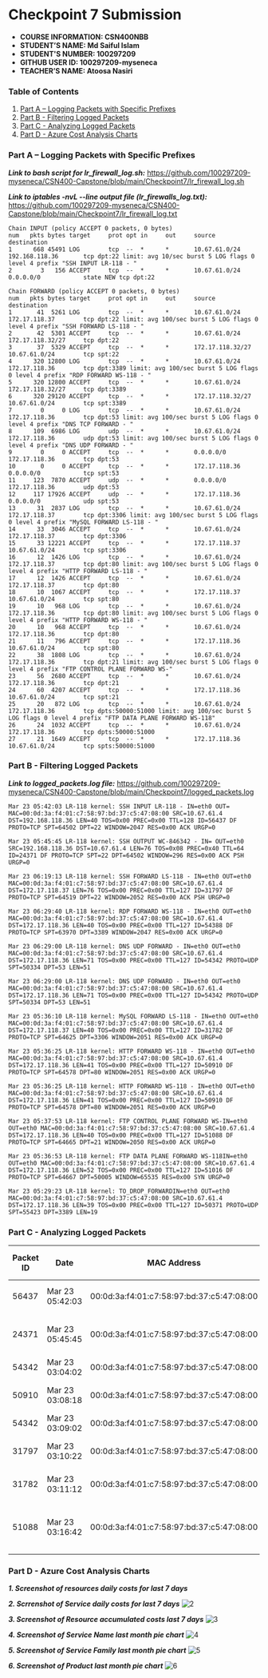 # Checkpoint 7 Submission

- **COURSE INFORMATION: CSN400NBB**
- **STUDENT’S NAME: Md Saiful Islam**
- **STUDENT'S NUMBER: 100297209**
- **GITHUB USER ID: 100297209-myseneca**
- **TEACHER’S NAME: Atoosa Nasiri**

### Table of Contents

1. [Part A – Logging Packets with Specific Prefixes](#header1)
2. [Part B - Filtering Logged Packets](#header2)
3. [Part C - Analyzing Logged Packets](#header3)
4. [Part D - Azure Cost Analysis Charts](#haeder4)

### Part A – Logging Packets with Specific Prefixes

***Link to bash script for lr_firewall_log.sh:***
https://github.com/100297209-myseneca/CSN400-Capstone/blob/main/Checkpoint7/lr_firewall_log.sh

***Link to iptables -nvL --line output file (lr_firewalls_log.txt):***
https://github.com/100297209-myseneca/CSN400-Capstone/blob/main/Checkpoint7/lr_firewall_log.txt

```
Chain INPUT (policy ACCEPT 0 packets, 0 bytes)
num   pkts bytes target     prot opt in     out     source               destination
1      668 45491 LOG        tcp  --  *      *       10.67.61.0/24        192.168.118.36       tcp dpt:22 limit: avg 10/sec burst 5 LOG flags 0 level 4 prefix "SSH INPUT LR-118 - "
2        3   156 ACCEPT     tcp  --  *      *       10.67.61.0/24        0.0.0.0/0            state NEW tcp dpt:22

Chain FORWARD (policy ACCEPT 0 packets, 0 bytes)
num   pkts bytes target     prot opt in     out     source               destination
1       41  5261 LOG        tcp  --  *      *       10.67.61.0/24        172.17.118.37        tcp dpt:22 limit: avg 100/sec burst 5 LOG flags 0 level 4 prefix "SSH FORWARD LS-118 - "
2       42  5301 ACCEPT     tcp  --  *      *       10.67.61.0/24        172.17.118.32/27     tcp dpt:22
3       37  5329 ACCEPT     tcp  --  *      *       172.17.118.32/27     10.67.61.0/24        tcp spt:22
4      320 12800 LOG        tcp  --  *      *       10.67.61.0/24        172.17.118.36        tcp dpt:3389 limit: avg 100/sec burst 5 LOG flags 0 level 4 prefix "RDP FORWARD WS-118 - "
5      320 12800 ACCEPT     tcp  --  *      *       10.67.61.0/24        172.17.118.32/27     tcp dpt:3389
6      320 29120 ACCEPT     tcp  --  *      *       172.17.118.32/27     10.67.61.0/24        tcp spt:3389
7        0     0 LOG        tcp  --  *      *       10.67.61.0/24        172.17.118.36        tcp dpt:53 limit: avg 100/sec burst 5 LOG flags 0 level 4 prefix "DNS TCP FORWARD - "
8      109  6986 LOG        udp  --  *      *       10.67.61.0/24        172.17.118.36        udp dpt:53 limit: avg 100/sec burst 5 LOG flags 0 level 4 prefix "DNS UDP FORWARD - "
9        0     0 ACCEPT     tcp  --  *      *       0.0.0.0/0            172.17.118.36        tcp dpt:53
10       0     0 ACCEPT     tcp  --  *      *       172.17.118.36        0.0.0.0/0            tcp spt:53
11     123  7870 ACCEPT     udp  --  *      *       0.0.0.0/0            172.17.118.36        udp dpt:53
12     117 17926 ACCEPT     udp  --  *      *       172.17.118.36        0.0.0.0/0            udp spt:53
13      31  2837 LOG        tcp  --  *      *       10.67.61.0/24        172.17.118.37        tcp dpt:3306 limit: avg 100/sec burst 5 LOG flags 0 level 4 prefix "MySQL FORWARD LS-118 - "
14      33  3046 ACCEPT     tcp  --  *      *       10.67.61.0/24        172.17.118.37        tcp dpt:3306
15      33 12221 ACCEPT     tcp  --  *      *       172.17.118.37        10.67.61.0/24        tcp spt:3306
16      12  1426 LOG        tcp  --  *      *       10.67.61.0/24        172.17.118.37        tcp dpt:80 limit: avg 100/sec burst 5 LOG flags 0 level 4 prefix "HTTP FORWARD LS-118 - "
17      12  1426 ACCEPT     tcp  --  *      *       10.67.61.0/24        172.17.118.37        tcp dpt:80
18      10  1067 ACCEPT     tcp  --  *      *       172.17.118.37        10.67.61.0/24        tcp spt:80
19      10   968 LOG        tcp  --  *      *       10.67.61.0/24        172.17.118.36        tcp dpt:80 limit: avg 100/sec burst 5 LOG flags 0 level 4 prefix "HTTP FORWARD WS-118 - "
20      10   968 ACCEPT     tcp  --  *      *       10.67.61.0/24        172.17.118.36        tcp dpt:80
21      11   796 ACCEPT     tcp  --  *      *       172.17.118.36        10.67.61.0/24        tcp spt:80
22      38  1808 LOG        tcp  --  *      *       10.67.61.0/24        172.17.118.36        tcp dpt:21 limit: avg 100/sec burst 5 LOG flags 0 level 4 prefix "FTP CONTROL PLANE FORWARD WS-"
23      56  2680 ACCEPT     tcp  --  *      *       10.67.61.0/24        172.17.118.36        tcp dpt:21
24      60  4207 ACCEPT     tcp  --  *      *       172.17.118.36        10.67.61.0/24        tcp spt:21
25      20   872 LOG        tcp  --  *      *       10.67.61.0/24        172.17.118.36        tcp dpts:50000:51000 limit: avg 100/sec burst 5 LOG flags 0 level 4 prefix "FTP DATA PLANE FORWARD WS-118"
26      24  1032 ACCEPT     tcp  --  *      *       10.67.61.0/24        172.17.118.36        tcp dpts:50000:51000
27      21  1649 ACCEPT     tcp  --  *      *       172.17.118.36        10.67.61.0/24        tcp spts:50000:51000

```

### Part B - Filtering Logged Packets

***Link to logged_packets.log file:***
https://github.com/100297209-myseneca/CSN400-Capstone/blob/main/Checkpoint7/logged_packets.log

```
Mar 23 05:42:03 LR-118 kernel: SSH INPUT LR-118 - IN=eth0 OUT= MAC=00:0d:3a:f4:01:c7:58:97:bd:37:c5:47:08:00 SRC=10.67.61.4 DST=192.168.118.36 LEN=40 TOS=0x00 PREC=0x00 TTL=128 ID=56437 DF PROTO=TCP SPT=64502 DPT=22 WINDOW=2047 RES=0x00 ACK URGP=0

Mar 23 05:45:45 LR-118 kernel: SSH OUTPUT WC-846342 - IN= OUT=eth0 SRC=192.168.118.36 DST=10.67.61.4 LEN=76 TOS=0x08 PREC=0x40 TTL=64 ID=24371 DF PROTO=TCP SPT=22 DPT=64502 WINDOW=296 RES=0x00 ACK PSH URGP=0

Mar 23 06:19:13 LR-118 kernel: SSH FORWARD LS-118 - IN=eth0 OUT=eth0 MAC=00:0d:3a:f4:01:c7:58:97:bd:37:c5:47:08:00 SRC=10.67.61.4 DST=172.17.118.37 LEN=76 TOS=0x00 PREC=0x00 TTL=127 ID=31797 DF PROTO=TCP SPT=64519 DPT=22 WINDOW=2052 RES=0x00 ACK PSH URGP=0

Mar 23 06:29:40 LR-118 kernel: RDP FORWARD WS-118 - IN=eth0 OUT=eth0 MAC=00:0d:3a:f4:01:c7:58:97:bd:37:c5:47:08:00 SRC=10.67.61.4 DST=172.17.118.36 LEN=40 TOS=0x00 PREC=0x00 TTL=127 ID=54388 DF PROTO=TCP SPT=63970 DPT=3389 WINDOW=2047 RES=0x00 ACK URGP=0

Mar 23 06:29:00 LR-118 kernel: DNS UDP FORWARD - IN=eth0 OUT=eth0 MAC=00:0d:3a:f4:01:c7:58:97:bd:37:c5:47:08:00 SRC=10.67.61.4 DST=172.17.118.36 LEN=71 TOS=0x00 PREC=0x00 TTL=127 ID=54342 PROTO=UDP SPT=50334 DPT=53 LEN=51

Mar 23 06:29:00 LR-118 kernel: DNS UDP FORWARD - IN=eth0 OUT=eth0 MAC=00:0d:3a:f4:01:c7:58:97:bd:37:c5:47:08:00 SRC=10.67.61.4 DST=172.17.118.36 LEN=71 TOS=0x00 PREC=0x00 TTL=127 ID=54342 PROTO=UDP SPT=50334 DPT=53 LEN=51

Mar 23 05:36:10 LR-118 kernel: MySQL FORWARD LS-118 - IN=eth0 OUT=eth0 MAC=00:0d:3a:f4:01:c7:58:97:bd:37:c5:47:08:00 SRC=10.67.61.4 DST=172.17.118.37 LEN=40 TOS=0x00 PREC=0x00 TTL=127 ID=31782 DF PROTO=TCP SPT=64625 DPT=3306 WINDOW=2051 RES=0x00 ACK URGP=0

Mar 23 05:36:25 LR-118 kernel: HTTP FORWARD WS-118 - IN=eth0 OUT=eth0 MAC=00:0d:3a:f4:01:c7:58:97:bd:37:c5:47:08:00 SRC=10.67.61.4 DST=172.17.118.36 LEN=41 TOS=0x00 PREC=0x00 TTL=127 ID=50910 DF PROTO=TCP SPT=64578 DPT=80 WINDOW=2051 RES=0x00 ACK URGP=0

Mar 23 05:36:25 LR-118 kernel: HTTP FORWARD WS-118 - IN=eth0 OUT=eth0 MAC=00:0d:3a:f4:01:c7:58:97:bd:37:c5:47:08:00 SRC=10.67.61.4 DST=172.17.118.36 LEN=41 TOS=0x00 PREC=0x00 TTL=127 ID=50910 DF PROTO=TCP SPT=64578 DPT=80 WINDOW=2051 RES=0x00 ACK URGP=0

Mar 23 05:37:53 LR-118 kernel: FTP CONTROL PLANE FORWARD WS-IN=eth0 OUT=eth0 MAC=00:0d:3a:f4:01:c7:58:97:bd:37:c5:47:08:00 SRC=10.67.61.4 DST=172.17.118.36 LEN=40 TOS=0x00 PREC=0x00 TTL=127 ID=51088 DF PROTO=TCP SPT=64665 DPT=21 WINDOW=2050 RES=0x00 ACK URGP=0

Mar 23 05:36:53 LR-118 kernel: FTP DATA PLANE FORWARD WS-118IN=eth0 OUT=eth0 MAC=00:0d:3a:f4:01:c7:58:97:bd:37:c5:47:08:00 SRC=10.67.61.4 DST=172.17.118.36 LEN=52 TOS=0x00 PREC=0x00 TTL=127 ID=51016 DF PROTO=TCP SPT=64667 DPT=50005 WINDOW=65535 RES=0x00 SYN URGP=0

Mar 23 05:29:23 LR-118 kernel: TO_DROP_FORWARDIN=eth0 OUT=eth0 MAC=00:0d:3a:f4:01:c7:58:97:bd:37:c5:47:08:00 SRC=10.67.61.4 DST=172.17.118.36 LEN=39 TOS=0x00 PREC=0x00 TTL=127 ID=50371 PROTO=UDP SPT=55423 DPT=3389 LEN=19

```
### Part C - Analyzing Logged Packets


| Packet ID | Date | MAC Address | Protocol | Source Address | Dest. Address | Source Port | Dest. Port | Packet Length | LOG Prefix | Time To Live |
|-|-|-|-|-|-|-|-|-|-|-|
| 56437 | Mar 23 05:42:03 | 00:0d:3a:f4:01:c7:58:97:bd:37:c5:47:08:00  | TCP | 10.67.61.4 | 192.168.118.36 | 64502 | 22 | 40 | SSH INPUT LR-118   | 128 |
| 24371 | Mar 23 05:45:45 | 00:0d:3a:f4:01:c7:58:97:bd:37:c5:47:08:00  | TCP | 192.168.118.36 | 10.67.61.4  | 22 | 64502 | 76 | SSH OUTPUT WC-846407  | 64 |
| 54342 | Mar 23 03:04:02 | 00:0d:3a:f4:01:c7:58:97:bd:37:c5:47:08:00 | UDP | 10.67.61.4 | 172.17.118.36 | 50334 | 53 | 51 | DNS UDP FORWARD  | 127 |
| 50910 | Mar 23 03:08:18 | 00:0d:3a:f4:01:c7:58:97:bd:37:c5:47:08:00 | TCP | 10.67.61.4 | 172.17.118.36 | 64578  | 80 | 41 | HTTP FORWARD WS-118  | 127 |
| 54342 | Mar 23 03:09:02 | 00:0d:3a:f4:01:c7:58:97:bd:37:c5:47:08:00 | UDP | 10.67.61.4 | 172.17.118.36 | 50334 | 53 | 51 | DNS UDP FORWARD  | 127 |
| 31797 | Mar 23 03:10:22 | 00:0d:3a:f4:01:c7:58:97:bd:37:c5:47:08:00 | TCP | 10.67.61.4 | 172.17.118.37 | 64519 | 22 | 76 | SSH FORWARD LS-118  | 127 |
| 31782 | Mar 23 03:11:12 | 00:0d:3a:f4:01:c7:58:97:bd:37:c5:47:08:00 | TCP | 10.67.61.4 | 172.17.118.37 | 64625| 3306 | 40 | MySQL FORWARD LS-118  | 127 |
| 51088 | Mar 23 03:16:42 | 00:0d:3a:f4:01:c7:58:97:bd:37:c5:47:08:00 | TCP | 10.67.61.4 | 172.17.118.36 | 64665  | 21 | 40 | FTP CONTROL PLANE FORWARD WS-118  | 127 |


### Part D - Azure Cost Analysis Charts
***1. Screenshot of resources daily costs for last 7 days***


***2. Scrrenshot of Service daily costs for last 7 days***
![2](https://user-images.githubusercontent.com/123032283/226249707-7a7e2035-3da2-4efb-b154-b84b8263f3b7.jpg)

***3. Screenshot of Resource accumulated costs last 7 days*** 
![3](https://user-images.githubusercontent.com/123032283/226249770-4f87b7b9-8d74-4cf0-8283-ccfd12693c1b.jpg)

***4. Screenshot of Service Name last month pie chart***
![4](https://user-images.githubusercontent.com/123032283/226249803-d4621be4-0f8a-44b1-9435-7e118ee8b511.jpg)

***5. Screenshot of Service Family last month pie chart***
![5](https://user-images.githubusercontent.com/123032283/226249841-d3a0716c-2ad3-4289-9751-8aa08b6bea3e.jpg)

***6. Screenshot of Product last month pie chart***
![6](https://user-images.githubusercontent.com/123032283/226249872-0a7dbe3f-3b44-440f-969b-a7de5b97c521.jpg)





